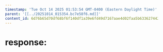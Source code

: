 ```yaml
---
timestamp: 'Tue Oct 14 2025 01:53:54 GMT-0400 (Eastern Daylight Time)'
parent: '[[../20251014_015354.bc7e58f6.md]]'
content_id: 6d76b65d70df68bf6f140df1a39e6fd49d7167aae4d02faa5b63362744266256
---
```


# response:
